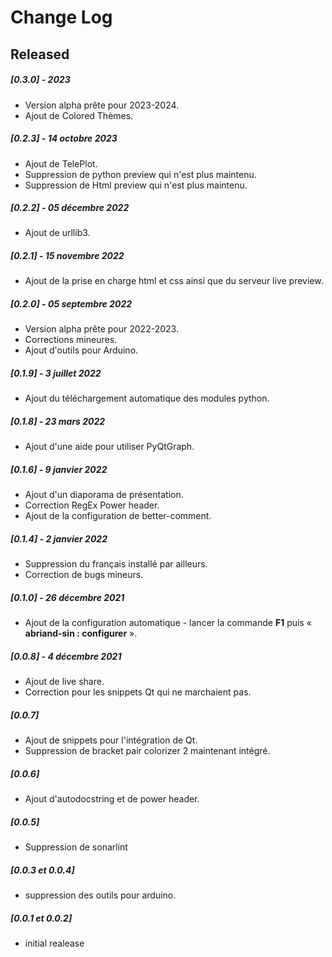 # Change Log

## Released
##### [0.3.0] -  2023
* Version alpha prête pour 2023-2024.
* Ajout de Colored Thèmes.
##### [0.2.3] -  14 octobre 2023
* Ajout de TelePlot.
* Suppression de python preview qui n'est plus maintenu.
* Suppression de Html preview qui n'est plus maintenu.
##### [0.2.2] - 05 décembre 2022
* Ajout de urllib3.
##### [0.2.1] - 15 novembre 2022
* Ajout de la prise en charge html et css ainsi que du serveur live preview.
##### [0.2.0] - 05 septembre 2022
* Version alpha prête pour 2022-2023.
* Corrections mineures.
* Ajout d'outils pour Arduino.
##### [0.1.9] - 3 juillet 2022
* Ajout du téléchargement automatique des modules python.
##### [0.1.8] - 23 mars 2022
* Ajout d'une aide pour utiliser PyQtGraph.
##### [0.1.6] - 9 janvier 2022
* Ajout d'un diaporama de présentation.
* Correction RegEx Power header.
* Ajout de la configuration de better-comment.
##### [0.1.4] - 2 janvier 2022
* Suppression du français installé par ailleurs.
* Correction de bugs mineurs.
##### [0.1.0] - 26 décembre 2021
* Ajout de la configuration automatique - lancer la commande **F1** puis « **abriand-sin : configurer** ».
##### [0.0.8] - 4 décembre 2021
* Ajout de live share.
* Correction pour les snippets Qt qui ne marchaient pas.
##### [0.0.7]
* Ajout de snippets pour l'intégration de Qt. 
* Suppression de bracket pair colorizer 2 maintenant intégré.
##### [0.0.6]
* Ajout d'autodocstring et de power header.
##### [0.0.5]
* Suppression de sonarlint
##### [0.0.3 et 0.0.4]
* suppression des outils pour arduino. 
##### [0.0.1 et 0.0.2]
* initial realease

